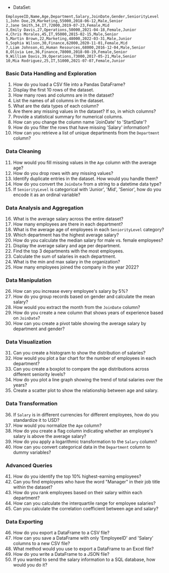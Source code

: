 * DataSet:

```
EmployeeID,Name,Age,Department,Salary,JoinDate,Gender,SeniorityLevel
1,John Doe,29,Marketing,55000,2018-06-12,Male,Senior
2,Jane Smith,34,IT,72000,2019-07-23,Female,Mid
3,Emily Davis,27,Operations,50000,2021-04-18,Female,Junior
4,Chris Morales,45,IT,95000,2015-02-15,Male,Senior
5,Martin Brown,22,Marketing,48000,2022-03-31,Male,Junior
6,Sophia Wilson,30,Finance,62000,2020-11-01,Female,Mid
7,Liam Johnson,41,Human Resources,68000,2016-12-04,Male,Senior
8,Olivia Lee,36,Finance,78000,2018-08-19,Female,Senior
9,William Davis,39,Operations,73000,2017-05-21,Male,Senior
10,Mia Rodriguez,25,IT,51000,2021-07-07,Female,Junior

```

### Basic Data Handling and Exploration

1. How do you load a CSV file into a Pandas DataFrame?
2. Display the first 10 rows of the dataset.
3. How many rows and columns are in the dataset?
4. List the names of all columns in the dataset.
5. What are the data types of each column?
6. Are there any missing values in the dataset? If so, in which columns?
7. Provide a statistical summary for numerical columns.
8. How can you change the column name 'JoinDate' to 'StartDate'?
9. How do you filter the rows that have missing 'Salary' information?
10. How can you retrieve a list of unique departments from the `Department` column?

### Data Cleaning

11. How would you fill missing values in the `Age` column with the average age?
12. How do you drop rows with any missing values?
13. Identify duplicate entries in the dataset. How would you handle them?
14. How do you convert the `JoinDate` from a string to a datetime data type?
15. If `SeniorityLevel` is categorical with 'Junior', 'Mid', 'Senior', how do you encode it as an ordinal variable?

### Data Analysis and Aggregation

16. What is the average salary across the entire dataset?
17. How many employees are there in each department?
18. What is the average age of employees in each `SeniorityLevel` category?
19. Which department has the highest average salary?
20. How do you calculate the median salary for male vs. female employees?
21. Display the average salary and age per department.
22. Find the top 3 departments with the most employees.
23. Calculate the sum of salaries in each department.
24. What is the min and max salary in the organization?
25. How many employees joined the company in the year 2022?

### Data Manipulation

26. How can you increase every employee's salary by 5%?
27. How do you group records based on gender and calculate the mean salary?
28. How would you extract the month from the `JoinDate` column?
29. How do you create a new column that shows years of experience based on `JoinDate`?
30. How can you create a pivot table showing the average salary by department and gender?

### Data Visualization

31. Can you create a histogram to show the distribution of salaries?
32. How would you plot a bar chart for the number of employees in each department?
33. Can you create a boxplot to compare the age distributions across different seniority levels?
34. How do you plot a line graph showing the trend of total salaries over the years?
35. Create a scatter plot to show the relationship between age and salary.

### Data Transformation

36. If `Salary` is in different currencies for different employees, how do you standardize it to USD?
37. How would you normalize the `Age` column?
38. How do you create a flag column indicating whether an employee's salary is above the average salary?
39. How do you apply a logarithmic transformation to the `Salary` column?
40. How can you convert categorical data in the `Department` column to dummy variables?

### Advanced Queries

41. How do you identify the top 10% highest-earning employees?
42. Can you find employees who have the word "Manager" in their job title within the dataset?
43. How do you rank employees based on their salary within each department?
44. How can you calculate the interquartile range for employee salaries?
45. Can you calculate the correlation coefficient between age and salary?

### Data Exporting

46. How do you export a DataFrame to a CSV file?
47. How can you save a DataFrame with only 'EmployeeID' and 'Salary' columns to a new CSV file?
48. What method would you use to export a DataFrame to an Excel file?
49. How do you write a DataFrame to a JSON file?
50. If you wanted to send the salary information to a SQL database, how would you do it?
